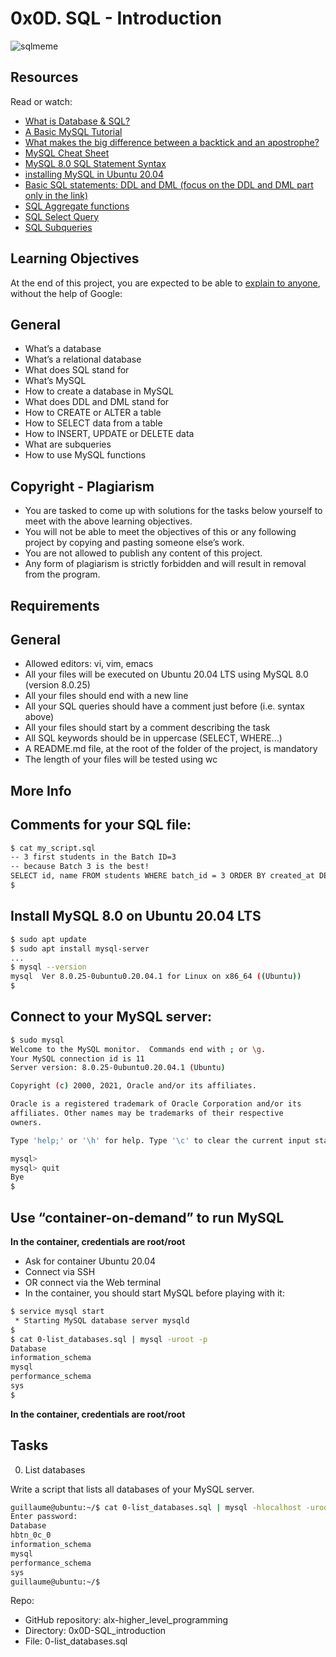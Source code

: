 # 0x0D. SQL - Introduction

![sqlmeme]()

## Resources

Read or watch:

+ [What is Database & SQL?](https://www.youtube.com/watch?v=FR4QIeZaPeM)
+ [A Basic MySQL Tutorial](https://www.digitalocean.com/community/tutorials/how-to-install-mysql-on-ubuntu-20-04)
+ [What makes the big difference between a backtick and an apostrophe?](https://stackoverflow.com/questions/29402361/what-makes-the-big-difference-between-a-backtick-and-an-apostrophe/29402458)
+ [MySQL Cheat Sheet](https://stackoverflow.com/questions/29402361/what-makes-the-big-difference-between-a-backtick-and-an-apostrophe/29402458)
+ [MySQL 8.0 SQL Statement Syntax](https://dev.mysql.com/doc/refman/8.0/en/sql-statements.html)
+ [installing MySQL in Ubuntu 20.04](https://phoenixnap.com/kb/install-mysql-ubuntu-20-04)
+ [Basic SQL statements: DDL and DML (focus on the DDL and DML part only in the link)](https://www.tpointtech.com/dbms-sql-command)
+ [SQL Aggregate functions](https://www.w3schools.com/sql/sql_aggregate_functions.asp)
+ [SQL Select Query](https://www.geeksforgeeks.org/sql/sql-select-query)
+ [SQL Subqueries](https://www.tutorialspoint.com/sql/sql-sub-queries.htm)

## Learning Objectives

At the end of this project, you are expected to be able to [explain to anyone](https://fs.blog/feynman-learning-technique), without the help of Google:

## General

+ What’s a database
+ What’s a relational database
+ What does SQL stand for
+ What’s MySQL
+ How to create a database in MySQL
+ What does DDL and DML stand for
+ How to CREATE or ALTER a table
+ How to SELECT data from a table
+ How to INSERT, UPDATE or DELETE data
+ What are subqueries
+ How to use MySQL functions

## Copyright - Plagiarism

+ You are tasked to come up with solutions for the tasks below yourself to meet with the above learning objectives.
+ You will not be able to meet the objectives of this or any following project by copying and pasting someone else’s work.
+ You are not allowed to publish any content of this project.
+ Any form of plagiarism is strictly forbidden and will result in removal from the program.

## Requirements

## General

+ Allowed editors: vi, vim, emacs
+ All your files will be executed on Ubuntu 20.04 LTS using MySQL 8.0 (version 8.0.25)
+ All your files should end with a new line
+ All your SQL queries should have a comment just before (i.e. syntax above)
+ All your files should start by a comment describing the task
+ All SQL keywords should be in uppercase (SELECT, WHERE…)
+ A README.md file, at the root of the folder of the project, is mandatory
+ The length of your files will be tested using wc

## More Info

## Comments for your SQL file:

```bash
$ cat my_script.sql
-- 3 first students in the Batch ID=3
-- because Batch 3 is the best!
SELECT id, name FROM students WHERE batch_id = 3 ORDER BY created_at DESC LIMIT 3;
$
```


## Install MySQL 8.0 on Ubuntu 20.04 LTS

```bash
$ sudo apt update
$ sudo apt install mysql-server
...
$ mysql --version
mysql  Ver 8.0.25-0ubuntu0.20.04.1 for Linux on x86_64 ((Ubuntu))
$
```

## Connect to your MySQL server:

```bash
$ sudo mysql
Welcome to the MySQL monitor.  Commands end with ; or \g.
Your MySQL connection id is 11
Server version: 8.0.25-0ubuntu0.20.04.1 (Ubuntu)

Copyright (c) 2000, 2021, Oracle and/or its affiliates.

Oracle is a registered trademark of Oracle Corporation and/or its
affiliates. Other names may be trademarks of their respective
owners.

Type 'help;' or '\h' for help. Type '\c' to clear the current input statement.

mysql>
mysql> quit
Bye
$
```

## Use “container-on-demand” to run MySQL

**In the container, credentials are root/root**

+ Ask for container Ubuntu 20.04
+ Connect via SSH
+ OR connect via the Web terminal
+ In the container, you should start MySQL before playing with it:

```bash
$ service mysql start                                                   
 * Starting MySQL database server mysqld 
$
$ cat 0-list_databases.sql | mysql -uroot -p                               
Database                                                                                   
information_schema                                                                         
mysql                                                                                      
performance_schema                                                                         
sys                      
$
```

**In the container, credentials are root/root**

## Tasks

0. List databases

Write a script that lists all databases of your MySQL server.

```bash
guillaume@ubuntu:~/$ cat 0-list_databases.sql | mysql -hlocalhost -uroot -p
Enter password: 
Database                                                                                     
hbtn_0c_0                                                                                    
information_schema                                                                           
mysql                                                                                        
performance_schema                                                                           
sys        
guillaume@ubuntu:~/$
```

Repo:

+ GitHub repository: alx-higher_level_programming
+ Directory: 0x0D-SQL_introduction
+ File: 0-list_databases.sql


